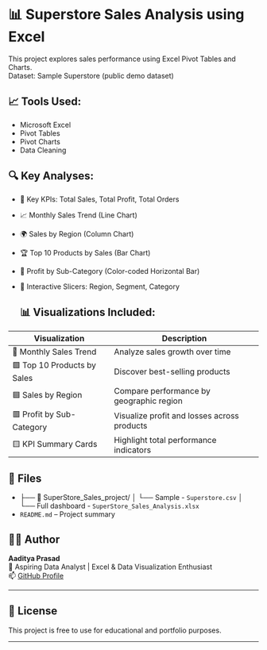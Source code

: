# 📊 Superstore Sales Analysis using Excel

This project explores sales performance using Excel Pivot Tables and Charts.  
Dataset: Sample Superstore (public demo dataset)

## 📈 Tools Used:

- Microsoft Excel
- Pivot Tables
- Pivot Charts
- Data Cleaning

## 🔍 Key Analyses:

- 📌 Key KPIs: Total Sales, Total Profit, Total Orders
- 📈 Monthly Sales Trend (Line Chart)
- 🌍 Sales by Region (Column Chart)
- 🏆 Top 10 Products by Sales (Bar Chart)
- 💸 Profit by Sub-Category (Color-coded Horizontal Bar)
- 🔘 Interactive Slicers: Region, Segment, Category

  ## 📊 Visualizations Included:
  
| Visualization               | Description                                      |
|-----------------------------|--------------------------------------------------|
| 🔷 Monthly Sales Trend       | Analyze sales growth over time                  |
| 🟩 Top 10 Products by Sales  | Discover best-selling products                  |
| 🟦 Sales by Region           | Compare performance by geographic region        |
| 🟥 Profit by Sub-Category    | Visualize profit and losses across products     |
| 🟨 KPI Summary Cards         | Highlight total performance indicators          |


## 📁 Files
- ├── 📂 SuperStore_Sales_project/
│   └── Sample - `Superstore.csv`
│   └── Full dashboard - `SuperStore_Sales_Analysis.xlsx`
- `README.md` – Project summary

## 👨‍💻 Author

**Aaditya Prasad**  
🎯 Aspiring Data Analyst | Excel & Data Visualization Enthusiast  
📫 [GitHub Profile](https://github.com/aaditya-data)

---

## 📎 License

This project is free to use for educational and portfolio purposes.

---

